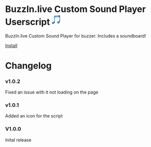 # BuzzIn.live Custom Sound Player Userscript<img src='https://raw.githubusercontent.com/WilsontheWolf/BuzzIn.live-Custom-Sound-Player-Userscript/master/image.png' width="42"></img>
BuzzIn.live Custom Sound Player for buzzer. Includes a soundboard!

<a href="https://github.com/WilsontheWolf/BuzzIn.live-Custom-Sound-Player-Userscript/raw/master/sound.user.js">Install</a>
# Changelog
### v1.0.2
Fixed an issue with it not loading on the page
### v1.0.1
Added an icon for the script
### V1.0.0
Inital release 
